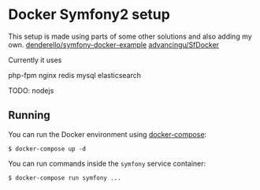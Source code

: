 # Docker Symfony2 setup

This setup is made using parts of some other solutions and also adding my own.
[denderello/symfony-docker-example](https://github.com/denderello/symfony-docker-example)
[advancingu/SfDocker](https://github.com/advancingu/SfDocker)

Currently it uses

php-fpm
nginx
redis
mysql
elasticsearch

TODO:
nodejs


## Running

You can run the Docker environment using [docker-compose](https://docs.docker.com/compose/):

    $ docker-compose up -d

You can run commands inside the `symfony` service container:

    $ docker-compose run symfony ...
